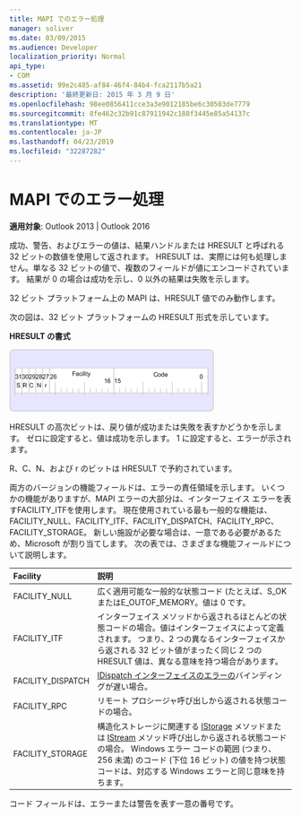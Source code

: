 ```yaml
---
title: MAPI でのエラー処理
manager: soliver
ms.date: 03/09/2015
ms.audience: Developer
localization_priority: Normal
api_type:
- COM
ms.assetid: 99e2c485-af84-46f4-84b4-fca2117b5a21
description: '最終更新日: 2015 年 3 月 9 日'
ms.openlocfilehash: 98ee0856411cce3a3e9012185be6c30503de7779
ms.sourcegitcommit: 8fe462c32b91c87911942c188f3445e85a54137c
ms.translationtype: MT
ms.contentlocale: ja-JP
ms.lasthandoff: 04/23/2019
ms.locfileid: "32287282"
---
```

# <a name="error-handling-in-mapi"></a>MAPI でのエラー処理

**適用対象**: Outlook 2013 | Outlook 2016 
  
成功、警告、およびエラーの値は、結果ハンドルまたは HRESULT と呼ばれる 32 ビットの数値を使用して返されます。 HRESULT は、実際には何も処理しません。単なる 32 ビットの値で、複数のフィールドが値にエンコードされています。 結果が 0 の場合は成功を示し、0 以外の結果は失敗を示します。
  
32 ビット プラットフォーム上の MAPI は、HRESULT 値でのみ動作します。
  
次の図は、32 ビット プラットフォームの HRESULT 形式を示しています。
  
**HRESULT の書式**
  
![HRESULT 形式](media/amapi_49.gif "HRESULT 形式")
  
HRESULT の高次ビットは、戻り値が成功または失敗を表すかどうかを示します。 ゼロに設定すると、値は成功を示します。 1 に設定すると、エラーが示されます。
  
R、C、N、および r のビットは HRESULT で予約されています。
  
両方のバージョンの機能フィールドは、エラーの責任領域を示します。 いくつかの機能がありますが、MAPI エラーの大部分は、インターフェイス エラーを表すFACILITY_ITFを使用します。 現在使用されている最も一般的な機能は、FACILITY_NULL、FACILITY_ITF、FACILITY_DISPATCH、FACILITY_RPC、FACILITY_STORAGE。 新しい施設が必要な場合は、一意である必要があるため、Microsoft が割り当てします。 次の表では、さまざまな機能フィールドについて説明します。
  
|Facility|説明|
|:-----|:-----|
|FACILITY_NULL  <br/> |広く適用可能な一般的な状態コード (たとえば、S_OKまたはE_OUTOF_MEMORY。値は 0 です。  <br/> |
|FACILITY_ITF  <br/> |インターフェイス メソッドから返されるほとんどの状態コードの場合。値はインターフェイスによって定義されます。 つまり、2 つの異なるインターフェイスから返される 32 ビット値がまったく同じ 2 つの HRESULT 値は、異なる意味を持つ場合があります。  <br/> |
|FACILITY_DISPATCH  <br/> |[IDispatch インターフェイスのエラーの](https://msdn.microsoft.com/library/ms221608.aspx)バインディングが遅い場合。  <br/> |
|FACILITY_RPC  <br/> |リモート プロシージャ呼び出しから返される状態コードの場合。  <br/> |
|FACILITY_STORAGE  <br/> |構造化ストレージに関連する [IStorage](https://msdn.microsoft.com/library/aa380015%28VS.85%29.aspx) メソッドまたは [IStream](https://msdn.microsoft.com/library/aa380034%28VS.85%29.aspx) メソッド呼び出しから返される状態コードの場合。 Windows エラー コードの範囲 (つまり、256 未満) のコード (下位 16 ビット) の値を持つ状態コードは、対応する Windows エラーと同じ意味を持ちます。  <br/> |
   
コード フィールドは、エラーまたは警告を表す一意の番号です。
  

